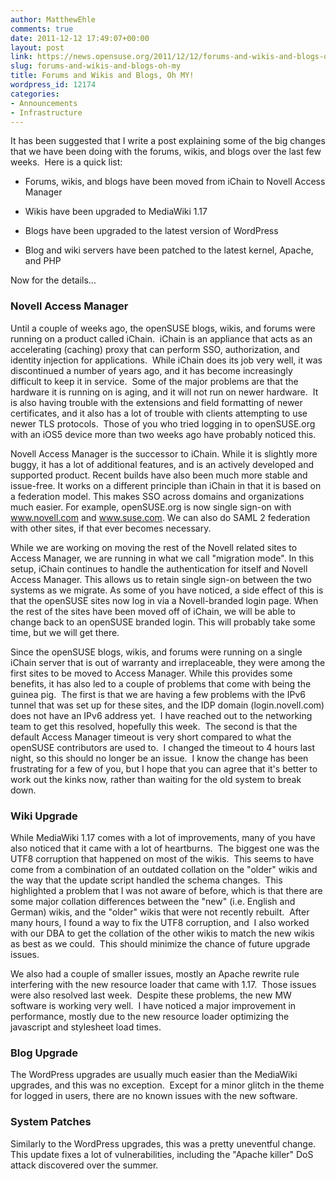 ```yaml
---
author: MatthewEhle
comments: true
date: 2011-12-12 17:49:07+00:00
layout: post
link: https://news.opensuse.org/2011/12/12/forums-and-wikis-and-blogs-oh-my/
slug: forums-and-wikis-and-blogs-oh-my
title: Forums and Wikis and Blogs, Oh MY!
wordpress_id: 12174
categories:
- Announcements
- Infrastructure
---
```


It has been suggested that I write a post explaining some of the big changes that we have been doing with the forums, wikis, and blogs over the last few weeks.  Here is a quick list:



	
  * Forums, wikis, and blogs have been moved from iChain to Novell Access Manager

	
  * Wikis have been upgraded to MediaWiki 1.17

	
  * Blogs have been upgraded to the latest version of WordPress

	
  * Blog and wiki servers have been patched to the latest kernel, Apache, and PHP


Now for the details...


### Novell Access Manager


Until a couple of weeks ago, the openSUSE blogs, wikis, and forums were running on a product called iChain.  iChain is an appliance that acts as an accelerating (caching) proxy that can perform SSO, authorization, and identity injection for applications.  While iChain does its job very well, it was discontinued a number of years ago, and it has become increasingly difficult to keep it in service.  Some of the major problems are that the hardware it is running on is aging, and it will not run on newer hardware.  It is also having trouble with the extensions and field formatting of newer certificates, and it also has a lot of trouble with clients attempting to use newer TLS protocols.  Those of you who tried logging in to openSUSE.org with an iOS5 device more than two weeks ago have probably noticed this.

Novell Access Manager is the successor to iChain. While it is slightly more buggy, it has a lot of additional features, and is an actively developed and supported product. Recent builds have also been much more stable and issue-free. It works on a different principle than iChain in that it is based on a federation model. This makes SSO across domains and organizations much easier. For example, openSUSE.org is now single sign-on with www.novell.com and www.suse.com. We can also do SAML 2 federation with other sites, if that ever becomes necessary.

While we are working on moving the rest of the Novell related sites to Access Manager, we are running in what we call "migration mode". In this setup, iChain continues to handle the authentication for itself and Novell Access Manager. This allows us to retain single sign-on between the two systems as we migrate. As some of you have noticed, a side effect of this is that the openSUSE sites now log in via a Novell-branded login page. When the rest of the sites have been moved off of iChain, we will be able to change back to an openSUSE branded login. This will probably take some time, but we will get there.

Since the openSUSE blogs, wikis, and forums were running on a single iChain server that is out of warranty and irreplaceable, they were among the first sites to be moved to Access Manager. While this provides some benefits, it has also led to a couple of problems that come with being the guinea pig.  The first is that we are having a few problems with the IPv6 tunnel that was set up for these sites, and the IDP domain (login.novell.com) does not have an IPv6 address yet.  I have reached out to the networking team to get this resolved, hopefully this week.  The second is that the default Access Manager timeout is very short compared to what the openSUSE contributors are used to.  I changed the timeout to 4 hours last night, so this should no longer be an issue.  I know the change has been frustrating for a few of you, but I hope that you can agree that it's better to work out the kinks now, rather than waiting for the old system to break down.


### Wiki Upgrade


While MediaWiki 1.17 comes with a lot of improvements, many of you have also noticed that it came with a lot of heartburns.  The biggest one was the UTF8 corruption that happened on most of the wikis.  This seems to have come from a combination of an outdated collation on the "older" wikis and the way that the update script handled the schema changes.  This highlighted a problem that I was not aware of before, which is that there are some major collation differences between the "new" (i.e. English and German) wikis, and the "older" wikis that were not recently rebuilt.  After many hours, I found a way to fix the UTF8 corruption, and  I also worked with our DBA to get the collation of the other wikis to match the new wikis as best as we could.  This should minimize the chance of future upgrade issues.

We also had a couple of smaller issues, mostly an Apache rewrite rule interfering with the new resource loader that came with 1.17.  Those issues were also resolved last week.  Despite these problems, the new MW software is working very well.  I have noticed a major improvement in performance, mostly due to the new resource loader optimizing the javascript and stylesheet load times.


### Blog Upgrade


The WordPress upgrades are usually much easier than the MediaWiki upgrades, and this was no exception.  Except for a minor glitch in the theme for logged in users, there are no known issues with the new software.


### System Patches


Similarly to the WordPress upgrades, this was a pretty uneventful change.  This update fixes a lot of vulnerabilities, including the "Apache killer" DoS attack discovered over the summer.

